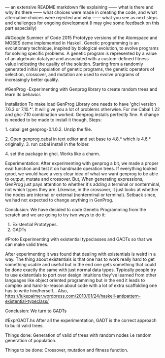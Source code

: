 — an extensive README markdown file explaining
—— what is there and why it’s there
—— what choices were made in creating the code, and what alternative
choices were rejected and why
—— what you see as next steps and challenges for ongoing development
(I may give some feedback on this part especially)

##Google Summer of Code 2015
Prototype versions of the Atomspace and MOSES deme implemented in Haskell.
Genetic programming is an evolutionary technique, inspired by biological evolution, to evolve programs for solving specific problems. A genetic program is represented by a value of an algebraic datatype and associated with a custom-defined fitness value indicating the quality of the solution. Starting from a randomly generated initial population of genetic programs, the genetic operators of selection, crossover, and mutation are used to evolve programs of increasingly better quality.

#GenProg
-Experimenting with Genprog library to create random trees and learn its behavior.

Installation
To make load GenProg Library one needs to have 'ghci version 7.6.3 or 7.10.*'. It will give you a lot of problems otherwise. For me Cabal 1.22 and ghc-7.10 combination worked. Genprog installs perfectly fine. A change is needed to be made to install it though, Steps:
<p>1. cabal get genprog-0.1.0.2. Unzip the file.</p>
2. Open genprog.cabal in text editor and set base to 4.8.* which is 4.6.* originally.
3. run cabal install in the folder.
<p>4. set the package in ghci. Works like a charm.</p>

Experimentation:
After experimenting with genprog a bit, we made a proper eval function and test it on handmade operation trees. If everything looked good, we would have a very clear idea of what we want genprog to be able to output, mutate and crossover. But, When generating expressions, GenProg just pays attention to whether it's adding a terminal or nonterminal, not which types they are. Likewise, in the crossover, it just looks at whether the nodes are internal or external (nonterminal or terminal).
Setback since, we had not expected to change anything in GenProg.

Conclusion: We have decided to code Genetic Programming from the scratch and we are going to try two ways to do it:
1. Existential Prototypes.
2. GADTs

#Proto
Experimenting with existential typeclasses and GADTs so that we can make valid trees.

After experimenting it was found that dealing with existentials is weird in a way. The thing about existentials is that one has to work really hard to get something usable and useful but in the end one gets something that could be done exactly the same with just normal data types. Typically people try to use existentials to port over design intuitions they've learned from other languages like object oriented programming but in the end it leads to complex and hard-to-reason about code with a lot of extra scaffolding one has to write him/herself...
Also, https://lukepalmer.wordpress.com/2010/01/24/haskell-antipattern-existential-typeclass/ 

Conclusion: We turn to GADTs

#ExprGADT.hs
After all the experimentation, GADT is the correct approach to build valid trees. 


Things done:
Generation of valid of trees with random nodes i.e random generation of population.

Things to be done:
Crossover, mutation and fitness function.

